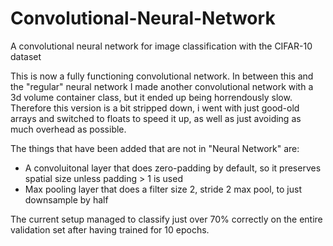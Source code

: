# Convolutional-Neural-Network
A convolutional neural network for image classification with the CIFAR-10 dataset

This is now a fully functioning convolutional network.
In between this and the "regular" neural network I made another convolutional network
with a 3d volume container class, but it ended up being horrendously slow.
Therefore this version is a bit stripped down, i went with just good-old arrays
and switched to floats  to speed it up, as well as just avoiding as much overhead as possible.

The things that have been added that are not in "Neural Network" are:
 - A convoluitonal layer that does zero-padding by default, so it preserves spatial size unless padding > 1 is used
 - Max pooling layer that does a filter size 2, stride 2 max pool, to just downsample by half
 
The current setup managed to classify just over 70% correctly on the entire validation set after having trained for 10 epochs.
